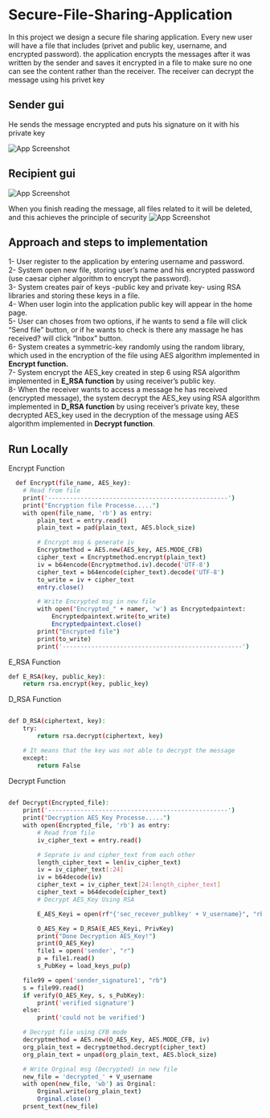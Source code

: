 # Secure-File-Sharing-Application
In this project we design a secure file sharing application. Every new user will have a file  that includes (privet and public key, username, and encrypted password). the application  encrypts the messages after it was written by the sender and saves it encrypted in a file to  make sure no one can see the content rather than the receiver. The receiver can decrypt the  message using his privet key

## Sender gui
He sends the message encrypted and puts his signature on it with his private key

![App Screenshot](https://l.top4top.io/p_2365v2v381.png)

## Recipient gui

![App Screenshot](https://a.top4top.io/p_2365o59rc2.png)

When you finish reading the message, all files related to it will be deleted, and this achieves the principle of security
![App Screenshot](https://a.top4top.io/p_23655bkup1.png)
## Approach and steps to implementation
 1- User register to the application by entering username and password.\
2- System open new file, storing user’s name and his encrypted password (use caesar 
cipher algorithm to encrypt the password).\
3- System creates pair of keys -public key and private key- using RSA libraries and
storing these keys in a file.\
4- When user login into the application public key will appear in the home page.\
5- User can choses from two options, if he wants to send a file will click “Send file” 
button, or if he wants to check is there any massage he has received? will click 
“Inbox” button. \
6- System creates a symmetric-key randomly using the random library, which used in 
the encryption of the file using AES algorithm implemented in **Encrypt function.**\
7- System encrypt the AES_key created in step 6 using RSA algorithm implemented in 
**E_RSA function** by using receiver’s public key.\
8- When the receiver wants to access a message he has received (encrypted message), 
the system decrypt the AES_key using RSA algorithm implemented in **D_RSA
function** by using receiver’s private key, these decrypted AES_key used in the 
decryption of the message using AES algorithm implemented in **Decrypt function**.
## Run Locally
 Encrypt Function

```bash
  def Encrypt(file_name, AES_key):
    # Read from file
    print('--------------------------------------------------')
    print("Encryption file Processe.....")
    with open(file_name, 'rb') as entry:
        plain_text = entry.read()
        plain_text = pad(plain_text, AES.block_size)

        # Encrypt msg & generate iv
        Encryptmethod = AES.new(AES_key, AES.MODE_CFB)
        cipher_text = Encryptmethod.encrypt(plain_text)
        iv = b64encode(Encryptmethod.iv).decode('UTF-8')
        cipher_text = b64encode(cipher_text).decode('UTF-8')
        to_write = iv + cipher_text
        entry.close()

        # Write Encrypted msg in new file
        with open("Encrypted_" + namer, 'w') as Encryptedpaintext:
            Encryptedpaintext.write(to_write)
            Encryptedpaintext.close()
        print("Encrypted file")
        print(to_write)
        print('--------------------------------------------------')

```

E_RSA Function

```bash
def E_RSA(key, public_key):
    return rsa.encrypt(key, public_key)

```

D_RSA Function

```bash

def D_RSA(ciphertext, key):
    try:
        return rsa.decrypt(ciphertext, key)

    # It means that the key was not able to decrypt the message
    except:
        return False

```
Decrypt Function

```bash
  
def Decrypt(Encrypted_file):
    print('--------------------------------------------------')
    print("Decryption AES_Key Processe.....")
    with open(Encrypted_file, 'rb') as entry:
        # Read from file
        iv_cipher_text = entry.read()

        # Seprate iv and cipher_text from each other
        length_cipher_text = len(iv_cipher_text)
        iv = iv_cipher_text[:24]
        iv = b64decode(iv)
        cipher_text = iv_cipher_text[24:length_cipher_text]
        cipher_text = b64decode(cipher_text)
        # Decrypt AES_Key Using RSA

        E_AES_Keyi = open(rf"{'sec_recever_publkey' + V_username}", "rb").read()

        O_AES_Key = D_RSA(E_AES_Keyi, PrivKey)
        print("Done Decryption AES_Key!")
        print(O_AES_Key)
        file1 = open('sender', "r")
        p = file1.read()
        s_PubKey = load_keys_pu(p)

    file99 = open('sender_signature1', "rb")
    s = file99.read()
    if verify(O_AES_Key, s, s_PubKey):
        print('verified signature')
    else:
        print('could not be verified')

    # Decrypt file using CFB mode
    decryptmethod = AES.new(O_AES_Key, AES.MODE_CFB, iv)
    org_plain_text = decryptmethod.decrypt(cipher_text)
    org_plain_text = unpad(org_plain_text, AES.block_size)

    # Write Orginal msg (Decrypted) in new file
    new_file = 'decrypted_' + V_username
    with open(new_file, 'wb') as Orginal:
        Orginal.write(org_plain_text)
        Orginal.close()
    prsent_text(new_file)
```


